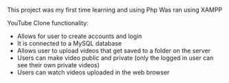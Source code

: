 This project was my first time learning and using Php
Was ran using XAMPP

YouTube Clone functionality:
- Allows for user to create accounts and login
- It is connected to a MySQL database
- Allows user to upload videos that get saved to a folder on the server
- Users can make video public and private (only the logged in user can see their own private videos)
- Users can watch videos uploaded in the web browser
